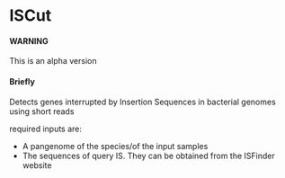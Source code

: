 # ISCut

#### WARNING
This is an alpha version

#### Briefly
Detects genes interrupted by Insertion Sequences in bacterial genomes using short reads

required inputs are:
- A pangenome of the species/of the input samples
- The sequences of query IS. They can be obtained from the ISFinder website
